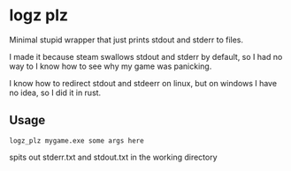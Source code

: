 # logz plz

Minimal stupid wrapper that just prints stdout and stderr to files.

I made it because steam swallows stdout and stderr by default, so I had no way
to I know how to see why my game was panicking.

I know how to redirect stdout and stdeerr on linux, but on windows I have no
idea, so I did it in rust.

## Usage

```
logz_plz mygame.exe some args here
```

spits out stderr.txt and stdout.txt in the working directory
